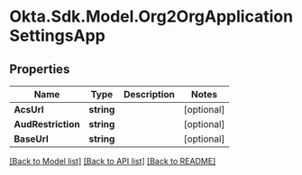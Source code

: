 # Okta.Sdk.Model.Org2OrgApplicationSettingsApp

## Properties

Name | Type | Description | Notes
------------ | ------------- | ------------- | -------------
**AcsUrl** | **string** |  | [optional] 
**AudRestriction** | **string** |  | [optional] 
**BaseUrl** | **string** |  | [optional] 

[[Back to Model list]](../README.md#documentation-for-models) [[Back to API list]](../README.md#documentation-for-api-endpoints) [[Back to README]](../README.md)

